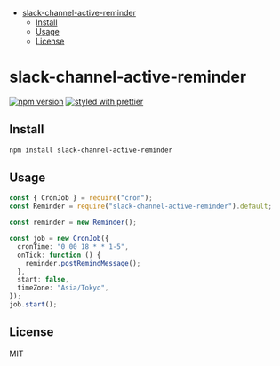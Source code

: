 <!-- START doctoc generated TOC please keep comment here to allow auto update -->
<!-- DON'T EDIT THIS SECTION, INSTEAD RE-RUN doctoc TO UPDATE -->


- [slack-channel-active-reminder](#slack-channel-active-reminder)
  - [Install](#install)
  - [Usage](#usage)
  - [License](#license)

<!-- END doctoc generated TOC please keep comment here to allow auto update -->

# slack-channel-active-reminder

[![npm version](https://badge.fury.io/js/slack-channel-active-reminder.svg)](https://www.npmjs.com/package/slack-channel-active-reminder)
[![styled with prettier](https://img.shields.io/badge/styled_with-prettier-ff69b4.svg)](https://github.com/prettier/prettier)

## Install

```sh
npm install slack-channel-active-reminder
```

## Usage

```typescript
const { CronJob } = require("cron");
const Reminder = require("slack-channel-active-reminder").default;

const reminder = new Reminder();

const job = new CronJob({
  cronTime: "0 00 18 * * 1-5",
  onTick: function () {
    reminder.postRemindMessage();
  },
  start: false,
  timeZone: "Asia/Tokyo",
});
job.start();
```

## License

MIT
